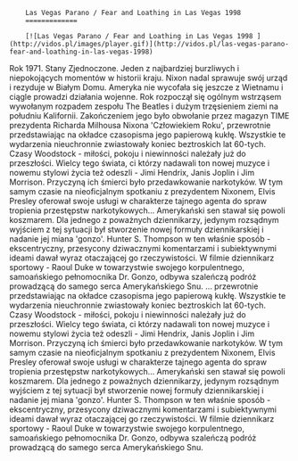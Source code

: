
        Las Vegas Parano / Fear and Loathing in Las Vegas 1998 
        =============
        
        [![Las Vegas Parano / Fear and Loathing in Las Vegas 1998 ](http://vidos.pl/images/player.gif)](http://vidos.pl/las-vegas-parano-fear-and-loathing-in-las-vegas-1998)
        
        
 Rok 1971. Stany Zjednoczone. Jeden z najbardziej burzliwych i niepokojących momentów w historii kraju. Nixon nadal sprawuje swój urząd i rezyduje w Białym Domu. Ameryka nie wycofała się jeszcze z Wietnamu i ciągle prowadzi działania wojenne. Rok rozpoczął się ogólnym wstrząsem wywołanym rozpadem zespołu The Beatles i dużym trzęsieniem ziemi na południu Kalifornii. Zakończeniem jego było obwołanie przez magazyn TIME prezydenta Richarda Milhousa Nixona 'Człowiekiem Roku', przewrotnie przedstawiając na okładce czasopisma jego papierową kukłę. Wszystkie te wydarzenia nieuchronnie zwiastowały koniec beztroskich lat 60-tych. Czasy Woodstock - miłości, pokoju i niewinności należały już do przeszłości. Wielcy tego świata, ci którzy nadawali ton nowej muzyce i nowemu stylowi życia też odeszli - Jimi Hendrix, Janis Joplin i Jim Morrison. Przyczyną ich śmierci było przedawkowanie narkotyków. W tym samym czasie na nieoficjalnym spotkaniu z prezydentem Nixonem, Elvis Presley oferował swoje usługi w charakterze tajnego agenta do spraw tropienia przestępstw narkotykowych... Amerykański sen stawał się powoli koszmarem. Dla jednego z poważnych dziennikarzy, jedynym rozsądnym wyjściem z tej sytuacji był stworzenie nowej formuły dziennikarskiej i nadanie jej miana 'gonzo'. Hunter S. Thompson w ten właśnie sposób - ekscentryczny, przesycony dziwacznymi komentarzami i subiektywnymi ideami dawał wyraz otaczającej go rzeczywistości. W filmie dziennikarz sportowy - Raoul Duke w towarzystwie swojego korpulentnego, samoańskiego pełnomocnika Dr. Gonzo, odbywa szaleńczą podróż prowadzącą do samego serca Amerykańskiego Snu.   ... przewrotnie przedstawiając na okładce czasopisma jego papierową kukłę. Wszystkie te wydarzenia nieuchronnie zwiastowały koniec beztroskich lat 60-tych. Czasy Woodstock - miłości, pokoju i niewinności należały już do przeszłości. Wielcy tego świata, ci którzy nadawali ton nowej muzyce i nowemu stylowi życia też odeszli - Jimi Hendrix, Janis Joplin i Jim Morrison. Przyczyną ich śmierci było przedawkowanie narkotyków. W tym samym czasie na nieoficjalnym spotkaniu z prezydentem Nixonem, Elvis Presley oferował swoje usługi w charakterze tajnego agenta do spraw tropienia przestępstw narkotykowych... Amerykański sen stawał się powoli koszmarem. Dla jednego z poważnych dziennikarzy, jedynym rozsądnym wyjściem z tej sytuacji był stworzenie nowej formuły dziennikarskiej i nadanie jej miana 'gonzo'. Hunter S. Thompson w ten właśnie sposób - ekscentryczny, przesycony dziwacznymi komentarzami i subiektywnymi ideami dawał wyraz otaczającej go rzeczywistości. W filmie dziennikarz sportowy - Raoul Duke w towarzystwie swojego korpulentnego, samoańskiego pełnomocnika Dr. Gonzo, odbywa szaleńczą podróż prowadzącą do samego serca Amerykańskiego Snu.
    